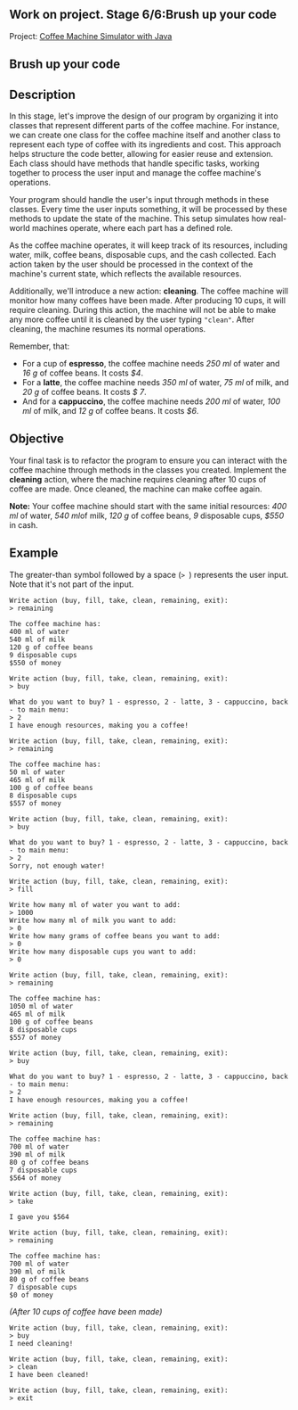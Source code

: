 ## Work on project. Stage 6/6:Brush up your code

Project: [Coffee Machine Simulator with Java](https://hyperskill.org/projects/33)

## Brush up your code

## Description

In this stage, let's improve the design of our program by organizing it into classes that represent different parts of
the coffee machine. For instance, we can create one class for the coffee machine itself and another class to represent
each type of coffee with its ingredients and cost. This approach helps structure the code better, allowing for easier
reuse and extension. Each class should have methods that handle specific tasks, working together to process the user
input and manage the coffee machine's operations.

Your program should handle the user's input through methods in these classes. Every time the user inputs something, it
will be processed by these methods to update the state of the machine. This setup simulates how real-world machines
operate, where each part has a defined role.

As the coffee machine operates, it will keep track of its resources, including water, milk, coffee beans, disposable
cups, and the cash collected. Each action taken by the user should be processed in the context of the machine's current
state, which reflects the available resources.

Additionally, we'll introduce a new action: **cleaning**. The coffee machine will monitor how many coffees have been
made. After producing 10 cups, it will require cleaning. During this action, the machine will not be able to make any
more coffee until it is cleaned by the user typing `"clean"`. After cleaning, the machine resumes its normal operations.

Remember, that:

- For a cup of **espresso**, the coffee machine needs *250 ml* of water and *16 g* of coffee beans. It costs *$4*.
- For a **latte**, the coffee machine needs *350 ml* of water, *75 ml* of milk, and *20 g* of coffee beans. It costs *$
  7*.
- And for a **cappuccino**, the coffee machine needs *200 ml* of water, *100 ml* of milk, and *12 g* of coffee beans. It
  costs *$6*.

## Objective

Your final task is to refactor the program to ensure you can interact with the coffee machine through methods in the
classes you created. Implement the **cleaning** action, where the machine requires cleaning after 10 cups of coffee are
made. Once cleaned, the machine can make coffee again.

**Note:** Your coffee machine should start with the same initial resources: *400 ml* of water, *540 ml*of milk, *120 g*
of coffee beans, *9* disposable cups, *$550* in cash.

## Example

The greater-than symbol followed by a space (`> `) represents the user input. Note that it's not part of the input.

```no-highlight
Write action (buy, fill, take, clean, remaining, exit):
> remaining

The coffee machine has:
400 ml of water
540 ml of milk
120 g of coffee beans
9 disposable cups
$550 of money

Write action (buy, fill, take, clean, remaining, exit):
> buy

What do you want to buy? 1 - espresso, 2 - latte, 3 - cappuccino, back - to main menu:
> 2
I have enough resources, making you a coffee!

Write action (buy, fill, take, clean, remaining, exit):
> remaining

The coffee machine has:
50 ml of water
465 ml of milk
100 g of coffee beans
8 disposable cups
$557 of money

Write action (buy, fill, take, clean, remaining, exit):
> buy

What do you want to buy? 1 - espresso, 2 - latte, 3 - cappuccino, back - to main menu:
> 2
Sorry, not enough water!

Write action (buy, fill, take, clean, remaining, exit):
> fill

Write how many ml of water you want to add:
> 1000
Write how many ml of milk you want to add:
> 0
Write how many grams of coffee beans you want to add:
> 0
Write how many disposable cups you want to add:
> 0

Write action (buy, fill, take, clean, remaining, exit):
> remaining

The coffee machine has:
1050 ml of water
465 ml of milk
100 g of coffee beans
8 disposable cups
$557 of money

Write action (buy, fill, take, clean, remaining, exit):
> buy

What do you want to buy? 1 - espresso, 2 - latte, 3 - cappuccino, back - to main menu:
> 2
I have enough resources, making you a coffee!

Write action (buy, fill, take, clean, remaining, exit):
> remaining

The coffee machine has:
700 ml of water
390 ml of milk
80 g of coffee beans
7 disposable cups
$564 of money

Write action (buy, fill, take, clean, remaining, exit):
> take

I gave you $564

Write action (buy, fill, take, clean, remaining, exit):
> remaining

The coffee machine has:
700 ml of water
390 ml of milk
80 g of coffee beans
7 disposable cups
$0 of money
```

*(After 10 cups of coffee have been made)*

```no-highlight
Write action (buy, fill, take, clean, remaining, exit):
> buy
I need cleaning!

Write action (buy, fill, take, clean, remaining, exit):
> clean
I have been cleaned!

Write action (buy, fill, take, clean, remaining, exit):
> exit
```